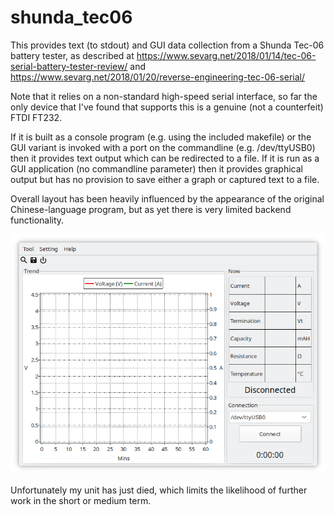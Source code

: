 # shunda_tec06
This provides text (to stdout) and GUI data collection from a Shunda Tec-06 battery tester, as described at https://www.sevarg.net/2018/01/14/tec-06-serial-battery-tester-review/ and https://www.sevarg.net/2018/01/20/reverse-engineering-tec-06-serial/

Note that it relies on a non-standard high-speed serial interface, so far the only device that I've found that supports this is a genuine (not a counterfeit) FTDI FT232.

If it is built as a console program (e.g. using the included makefile) or the GUI variant is invoked with a port on the commandline (e.g. /dev/ttyUSB0) then it provides text output which can be redirected to a file. If it is run as a GUI application (no commandline parameter) then it provides graphical output but has no provision to save either a graph or captured text to a file.

Overall layout has been heavily influenced by the appearance of the original Chinese-language program, but as yet there is very limited backend functionality.

![Screenshot](tec06/tec-06.png)

Unfortunately my unit has just died, which limits the likelihood of further work in the short or medium term.
